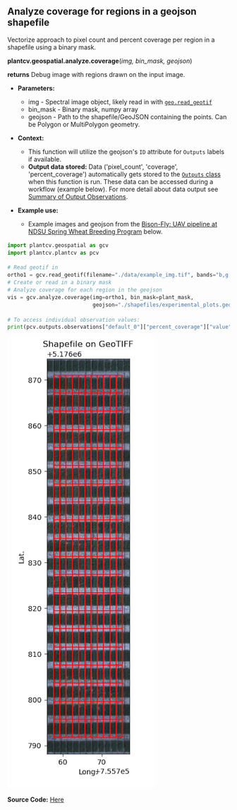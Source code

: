## Analyze coverage for regions in a geojson shapefile

Vectorize approach to pixel count and percent coverage per region in a shapefile using a binary mask. 

**plantcv.geospatial.analyze.coverage**(*img, bin_mask, geojson*)

**returns** Debug image with regions drawn on the input image.

- **Parameters:**
    - img - Spectral image object, likely read in with [`geo.read_geotif`](read_geotif.md)
    - bin_mask - Binary mask, numpy array
    - geojson - Path to the shapefile/GeoJSON containing the points. Can be Polygon or MultiPolygon geometry.

- **Context:**
    - This function will utilize the geojson's `ID` attribute for `Outputs` labels if available. 
    - **Output data stored:** Data ('pixel_count', 'coverage', 'percent_coverage') automatically gets stored to the [`Outputs` class](https://plantcv.readthedocs.io/en/stable/outputs/#class-outputs) when this function is run. These data can be accessed during a workflow (example below). For more detail about data output see [Summary of Output Observations](https://plantcv.readthedocs.io/en/stable/output_measurements/).

- **Example use:**
    - Example images and geojson from the [Bison-Fly: UAV pipeline at NDSU Spring Wheat Breeding Program](https://github.com/filipematias23/Bison-Fly) below. 

```python
import plantcv.geospatial as gcv
import plantcv.plantcv as pcv

# Read geotif in
ortho1 = gcv.read_geotif(filename="./data/example_img.tif", bands="b,g,r,RE,NIR")
# Create or read in a binary mask 
# Analyze coverage for each region in the geojson
vis = gcv.analyze.coverage(img=ortho1, bin_mask=plant_mask,
                           geojson="./shapefiles/experimental_plots.geojson")

# To access individual observation values:
print(pcv.outputs.observations["default_0"]["percent_coverage"]["value"])

```
![Screenshot](documentation_images/analyze_coverage.png)

**Source Code:** [Here](https://github.com/danforthcenter/plantcv-geospatial/blob/main/plantcv/geospatial/analyze/coverage.py)
